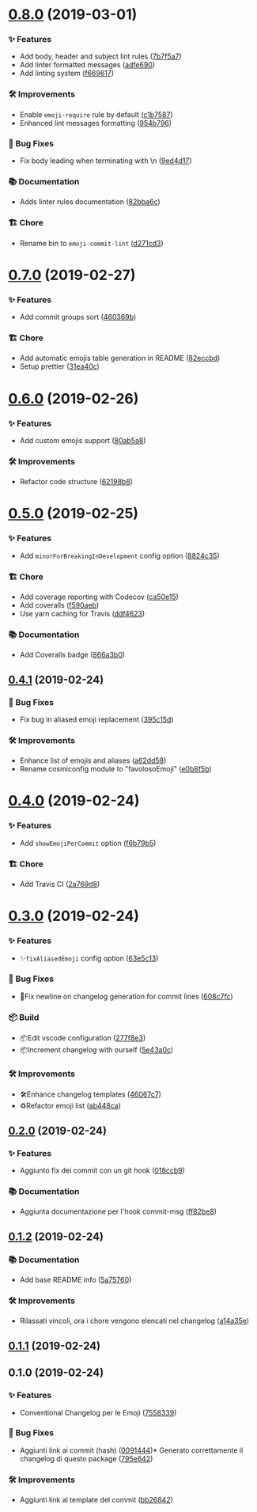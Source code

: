 # [0.8.0](https://github.com/favoloso/conventional-changelog-emoji/compare/v0.7.0...v0.8.0) (2019-03-01)

### ✨ Features

- Add body, header and subject lint rules ([7b7f5a7](https://github.com/favoloso/conventional-changelog-emoji/commit/7b7f5a7))
- Add linter formatted messages ([adfe690](https://github.com/favoloso/conventional-changelog-emoji/commit/adfe690))
- Add linting system ([f669617](https://github.com/favoloso/conventional-changelog-emoji/commit/f669617))

### 🛠 Improvements

- Enable `emoji-require` rule by default ([c1b7587](https://github.com/favoloso/conventional-changelog-emoji/commit/c1b7587))
- Enhanced lint messages formatting ([954b796](https://github.com/favoloso/conventional-changelog-emoji/commit/954b796))

### 🐛 Bug Fixes

- Fix body leading when terminating with \n ([9ed4d17](https://github.com/favoloso/conventional-changelog-emoji/commit/9ed4d17))

### 📚 Documentation

- Adds linter rules documentation ([82bba6c](https://github.com/favoloso/conventional-changelog-emoji/commit/82bba6c))

### 🏗 Chore

- Rename bin to `emoji-commit-lint` ([d271cd3](https://github.com/favoloso/conventional-changelog-emoji/commit/d271cd3))

# [0.7.0](https://github.com/favoloso/conventional-changelog-emoji/compare/v0.6.0...v0.7.0) (2019-02-27)

### ✨ Features

- Add commit groups sort ([460369b](https://github.com/favoloso/conventional-changelog-emoji/commit/460369b))

### 🏗 Chore

- Add automatic emojis table generation in README ([82eccbd](https://github.com/favoloso/conventional-changelog-emoji/commit/82eccbd))
- Setup prettier ([31ea40c](https://github.com/favoloso/conventional-changelog-emoji/commit/31ea40c))

# [0.6.0](https://github.com/favoloso/conventional-changelog-emoji/compare/v0.5.0...v0.6.0) (2019-02-26)

### ✨ Features

- Add custom emojis support ([80ab5a8](https://github.com/favoloso/conventional-changelog-emoji/commit/80ab5a8))

### 🛠 Improvements

- Refactor code structure ([62198b8](https://github.com/favoloso/conventional-changelog-emoji/commit/62198b8))

# [0.5.0](https://github.com/favoloso/conventional-changelog-emoji/compare/v0.4.1...v0.5.0) (2019-02-25)

### ✨ Features

- Add `minorForBreakingInDevelopment` config option ([8824c35](https://github.com/favoloso/conventional-changelog-emoji/commit/8824c35))

### 🏗 Chore

- Add coverage reporting with Codecov ([ca50e15](https://github.com/favoloso/conventional-changelog-emoji/commit/ca50e15))
- Add coveralls ([f590aeb](https://github.com/favoloso/conventional-changelog-emoji/commit/f590aeb))
- Use yarn caching for Travis ([ddf4623](https://github.com/favoloso/conventional-changelog-emoji/commit/ddf4623))

### 📚 Documentation

- Add Coveralls badge ([866a3b0](https://github.com/favoloso/conventional-changelog-emoji/commit/866a3b0))

## [0.4.1](https://github.com/favoloso/conventional-changelog-emoji/compare/v0.4.0...v0.4.1) (2019-02-24)

### 🐛 Bug Fixes

- Fix bug in aliased emoji replacement ([395c15d](https://github.com/favoloso/conventional-changelog-emoji/commit/395c15d))

### 🛠 Improvements

- Enhance list of emojis and aliases ([a62dd58](https://github.com/favoloso/conventional-changelog-emoji/commit/a62dd58))
- Rename cosmiconfig module to "favolosoEmoji" ([e0b8f5b](https://github.com/favoloso/conventional-changelog-emoji/commit/e0b8f5b))

# [0.4.0](https://github.com/favoloso/conventional-changelog-emoji/compare/v0.3.0...v0.4.0) (2019-02-24)

### ✨ Features

- Add `showEmojiPerCommit` option ([f6b79b5](https://github.com/favoloso/conventional-changelog-emoji/commit/f6b79b5))

### 🏗 Chore

- Add Travis CI ([2a769d8](https://github.com/favoloso/conventional-changelog-emoji/commit/2a769d8))

# [0.3.0](https://github.com/favoloso/conventional-changelog-emoji/compare/v0.2.0...v0.3.0) (2019-02-24)

### ✨ Features

- ✨`fixAliasedEmoji` config option ([63e5c13](https://github.com/favoloso/conventional-changelog-emoji/commit/63e5c13))

### 🐛 Bug Fixes

- 🐛Fix newline on changelog generation for commit lines ([608c7fc](https://github.com/favoloso/conventional-changelog-emoji/commit/608c7fc))

### 📦 Build

- 📦Edit vscode configuration ([277f8e3](https://github.com/favoloso/conventional-changelog-emoji/commit/277f8e3))
- 📦Increment changelog with ourself ([5e43a0c](https://github.com/favoloso/conventional-changelog-emoji/commit/5e43a0c))

### 🛠 Improvements

- 🛠Enhance changelog templates ([46067c7](https://github.com/favoloso/conventional-changelog-emoji/commit/46067c7))
- ♻️Refactor emoji list ([ab448ca](https://github.com/favoloso/conventional-changelog-emoji/commit/ab448ca))

## [0.2.0](https://github.com/favoloso/conventional-changelog-emoji/compare/v0.1.2...v0.2.0) (2019-02-24)

### ✨ Features

- Aggiunto fix dei commit con un git hook ([018ccb9](https://github.com/favoloso/conventional-changelog-emoji/commit/018ccb9))

### 📚 Documentation

- Aggiunta documentazione per l'hook commit-msg ([ff82be8](https://github.com/favoloso/conventional-changelog-emoji/commit/ff82be8))

## [0.1.2](https://github.com/favoloso/conventional-changelog-emoji/compare/v0.1.1...v0.1.2) (2019-02-24)

### 📚 Documentation

- Add base README info ([5a75760](https://github.com/favoloso/conventional-changelog-emoji/commit/5a75760))

### 🛠 Improvements

- Rilassati vincoli, ora i chore vengono elencati nel changelog ([a14a35e](https://github.com/favoloso/conventional-changelog-emoji/commit/a14a35e))

## [0.1.1](https://github.com/favoloso/conventional-changelog-emoji/compare/v0.1.0...v0.1.1) (2019-02-24)

## 0.1.0 (2019-02-24)

### ✨ Features

- Conventional Changelog per le Emoji ([7558339](https://github.com/favoloso/conventional-changelog-emoji/commit/7558339))

### 🐛 Bug Fixes

- Aggiunti link ai commit (hash) ([0091444](https://github.com/favoloso/conventional-changelog-emoji/commit/0091444))\* Generato correttamente il changelog di questo package ([795e642](https://github.com/favoloso/conventional-changelog-emoji/commit/795e642))

### 🛠 Improvements

- Aggiunti link al template del commit ([bb26842](https://github.com/favoloso/conventional-changelog-emoji/commit/bb26842))
